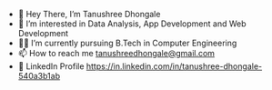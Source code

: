 - 👋 Hey There, I’m Tanushree Dhongale
- 👀 I’m interested in Data Analysis, App Development and Web Development
- 👨‍🎓 I’m currently pursuing B.Tech in Computer Engineering
- 📫 How to reach me tanushreedhongale@gmail.com 
- 🌱 LinkedIn Profile https://in.linkedin.com/in/tanushree-dhongale-540a3b1ab

<!---
tannu16/tannu16 is a ✨ special ✨ repository because its `README.md` (this file) appears on your GitHub profile.
You can click the Preview link to take a look at your changes.
--->
